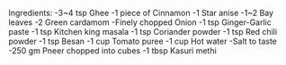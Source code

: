 Ingredients:
-3~4 tsp Ghee
-1 piece of Cinnamon
-1 Star anise
-1~2 Bay leaves
-2 Green cardamom
-Finely chopped Onion
-1 tsp Ginger-Garlic paste
-1 tsp Kitchen king masala
-1 tsp Coriander powder
-1 tsp Red chili powder
-1 tsp Besan
-1 cup Tomato puree
-1 cup Hot water
-Salt to taste
-250 gm Pneer chopped into cubes
-1 tbsp Kasuri methi
